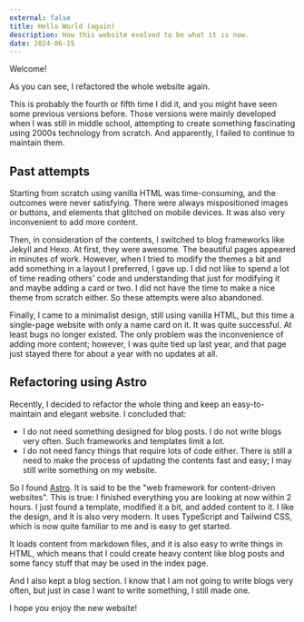 ```yaml
---
external: false
title: Hello World (again)
description: How this website evolved to be what it is now.
date: 2024-06-15
---
```


Welcome!

As you can see, I refactored the whole website again.

This is probably the fourth or fifth time I did it, and you might have seen some previous versions before. Those versions were mainly developed when I was still in middle school, attempting to create something fascinating using 2000s technology from scratch. And apparently, I failed to continue to maintain them.

## Past attempts

Starting from scratch using vanilla HTML was time-consuming, and the outcomes were never satisfying. There were always mispositioned images or buttons, and elements that glitched on mobile devices. It was also very inconvenient to add more content.

Then, in consideration of the contents, I switched to blog frameworks like Jekyll and Hexo. At first, they were awesome. The beautiful pages appeared in minutes of work. However, when I tried to modify the themes a bit and add something in a layout I preferred, I gave up. I did not like to spend a lot of time reading others' code and understanding that just for modifying it and maybe adding a card or two. I did not have the time to make a nice theme from scratch either. So these attempts were also abandoned.

Finally, I came to a minimalist design, still using vanilla HTML, but this time a single-page website with only a name card on it. It was quite successful. At least bugs no longer existed. The only problem was the inconvenience of adding more content; however, I was quite tied up last year, and that page just stayed there for about a year with no updates at all.

## Refactoring using Astro

Recently, I decided to refactor the whole thing and keep an easy-to-maintain and elegant website. I concluded that:
- I do not need something designed for blog posts. I do not write blogs very often. Such frameworks and templates limit a lot.
- I do not need fancy things that require lots of code either. There is still a need to make the process of updating the contents fast and easy; I may still write something on my website.

So I found [Astro](https://astro.build/). It is said to be the "web framework for content-driven websites". This is true: I finished everything you are looking at now within 2 hours. I just found a template, modified it a bit, and added content to it. I like the design, and it is also very modern. It uses TypeScript and Tailwind CSS, which is now quite familiar to me and is easy to get started.

It loads content from markdown files, and it is also easy to write things in HTML, which means that I could create heavy content like blog posts and some fancy stuff that may be used in the index page.

And I also kept a blog section. I know that I am not going to write blogs very often, but just in case I want to write something, I still made one.

I hope you enjoy the new website!


